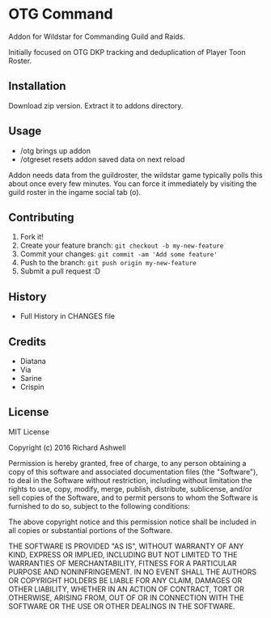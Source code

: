 # OTG Command

Addon for Wildstar for Commanding Guild and Raids.

Initially focused on OTG DKP tracking and deduplication of Player Toon Roster.

## Installation

Download zip version.
Extract it to addons directory.

## Usage

- /otg brings up addon
- /otgreset resets addon saved data on next reload

Addon needs data from the guildroster, the wildstar game typically polls this about once every few minutes.  You can force it immediately by visiting the guild roster in the ingame social tab (o).

## Contributing

1. Fork it!
2. Create your feature branch: `git checkout -b my-new-feature`
3. Commit your changes: `git commit -am 'Add some feature'`
4. Push to the branch: `git push origin my-new-feature`
5. Submit a pull request :D

## History

- Full History in CHANGES file

## Credits

- Diatana
- Via
- Sarine
- Crispin

## License

MIT License

Copyright (c) 2016 Richard Ashwell

Permission is hereby granted, free of charge, to any person obtaining a copy
of this software and associated documentation files (the "Software"), to deal
in the Software without restriction, including without limitation the rights
to use, copy, modify, merge, publish, distribute, sublicense, and/or sell
copies of the Software, and to permit persons to whom the Software is
furnished to do so, subject to the following conditions:

The above copyright notice and this permission notice shall be included in all
copies or substantial portions of the Software.

THE SOFTWARE IS PROVIDED "AS IS", WITHOUT WARRANTY OF ANY KIND, EXPRESS OR
IMPLIED, INCLUDING BUT NOT LIMITED TO THE WARRANTIES OF MERCHANTABILITY,
FITNESS FOR A PARTICULAR PURPOSE AND NONINFRINGEMENT. IN NO EVENT SHALL THE
AUTHORS OR COPYRIGHT HOLDERS BE LIABLE FOR ANY CLAIM, DAMAGES OR OTHER
LIABILITY, WHETHER IN AN ACTION OF CONTRACT, TORT OR OTHERWISE, ARISING FROM,
OUT OF OR IN CONNECTION WITH THE SOFTWARE OR THE USE OR OTHER DEALINGS IN THE
SOFTWARE.